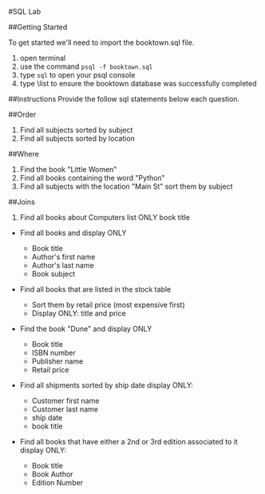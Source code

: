 #SQL Lab


##Getting Started

To get started we'll need to import the booktown.sql file.

1. open terminal
2. use the command `psql -f booktown.sql`
3. type `sql` to open your psql console
4. type \list to ensure the booktown database was successfully completed

##Instructions
Provide the follow sql statements below each question.

##Order
1. Find all subjects sorted by subject
2. Find all subjects sorted by location

##Where
1. Find the book "Little Women"
2. Find all books containing the word "Python"
3. Find all subjects with the location "Main St" sort them by subject

##Joins

1. Find all books about Computers list ONLY book title

* Find all books and display ONLY
	* Book title
	* Author's first name
	* Author's last name
	* Book subject

* Find all books that are listed in the stock table
	* Sort them by retail price (most expensive first)
	* Display ONLY: title and price

* Find the book "Dune" and display ONLY
	* Book title
	* ISBN number
	* Publisher name
	* Retail price

* Find all shipments sorted by ship date display ONLY:
	* Customer first name
	* Customer last name
	* ship date
	* book title

* Find all books that have either a 2nd or 3rd edition associated to it display ONLY:
	* Book title
	* Book Author
	* Edition Number
